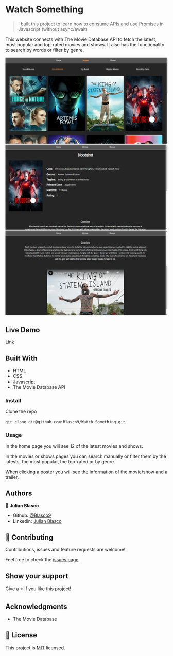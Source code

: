 # Watch Something

> I built this project to learn how to consume APIs and use Promises in Javascript (without async/await)

This website connects with The Movie Database API to fetch the latest, most popular and top-rated movies and shows. It also has the functionality to search by words or filter by genre.

![screenshot](/img/Screenshot1.bmp)
![screenshot](/img/Screenshot2.bmp)
![screenshot](/img/Screenshot3.bmp)

## Live Demo

[Link](https://blasco9.github.io/Watch-Something/)

## Built With

- HTML
- CSS
- Javascript
- The Movie Database API

### Install

Clone the repo

`git clone git@github.com:Blasco9/Watch-Something.git`


### Usage

In the home page you will see 12 of the latest movies and shows.

In the movies or shows pages you can search manually or filter them by the latests, the most popular, the top-rated or by genre.

When clicking a poster you will see the information of the movie/show and a trailer.

## Authors

👤 **Julian Blasco**

- Github: [@Blasco9](https://github.com/Blasco9)
- Linkedin: [Julian Blasco](https://www.linkedin.com/in/julian-blasco/)

## 🤝 Contributing

Contributions, issues and feature requests are welcome!

Feel free to check the [issues page](issues/).

## Show your support

Give a ⭐️ if you like this project!

## Acknowledgments

- The Movie Database

## 📝 License

This project is [MIT](lic.url) licensed.
